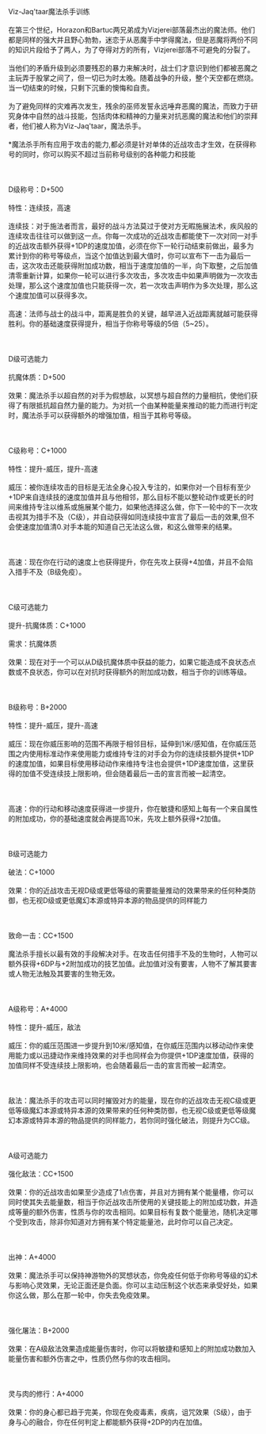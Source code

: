 <title>魔法杀手</title>
<meta name="GENERATOR" content="WinCHM">
<meta http-equiv="Content-Type" content="text/html; charset=gb2312">
<br>Viz-Jaq'taar魔法杀手训练
<br>
<br>在第三个世纪，Horazon和Bartuc两兄弟成为Vizjerei部落最杰出的魔法师。他们都是同样的强大并且野心勃勃，迷恋于从恶魔手中学得魔法，但是恶魔将两份不同的知识片段给予了两人，为了夺得对方的所有，Vizjerei部落不可避免的分裂了。
<br>
<br>当他们的矛盾升级到必须要残忍的暴力来解决时，战士们才意识到他们都被恶魔之主玩弄于股掌之间了，但一切已为时太晚。随着战争的升级，整个天空都在燃烧。当一切结束的时候，只剩下沉重的懊悔和自责。
<br>
<br>为了避免同样的灾难再次发生，残余的巫师发誓永远唾弃恶魔的魔法，而致力于研究身体中自然的战斗技能，包括肉体和精神的力量来对抗恶魔的魔法和他们的崇拜者，他们被人称为Viz-Jaq'taar，魔法杀手。
<br>
<br>*魔法杀手所有应用于攻击的能力,都必须是针对单体的近战攻击才生效，在获得称号的同时，你可以购买不超过当前称号级别的各种能力和技能
<br>
<br> 
<br>
<br>D级称号：D+500
<br>
<br>特性：连续技，高速
<br>
<br>连续技：对于施法者而言，最好的战斗方法莫过于使对方无暇施展法术，疾风般的连续攻击往往可以做到这一点。你每一次成功的近战攻击都能使下一次对同一对手的近战攻击额外获得+1DP的速度加值，必须在你下一轮行动结束前做出，最多为累计到你的称号等级点，当这个加值达到最大值时，你可以宣布下一击为最后一击，这次攻击还能获得附加成功数，相当于速度加值的一半，向下取整，之后加值清零重新计算，如果你一轮可以进行多次攻击，多次攻击中如果声明做为一次攻击处理，那么这个速度加值也只能获得一次，若一次攻击声明作为多次处理，那么这个速度加值可以获得多次。
<br>
<br>高速：法师与战士的战斗中，距离是胜负的关键，越早进入近战距离就越可能获得胜利。你的基础速度获得提升，相当于你称号等级的5倍（5~25）。
<br>
<br> 
<br>
<br>D级可选能力
<br>
<br>抗魔体质：D+500
<br>
<br>效果：魔法杀手以超自然的对手为假想敌，以冥想与超自然的力量相抗，使他们获得了有限抵抗超自然力量的能力。为对抗一个由某种能量来推动的能力而进行判定时，魔法杀手可以获得额外的增强加值，相当于其称号等级。
<br>
<br> 
<br>
<br>C级称号：C+1000
<br>
<br>特性：提升-威压，提升-高速
<br>
<br>威压：被你连续攻击的目标是无法全身心投入专注的，如果你对一个目标有至少+1DP来自连续技的速度加值并且与他相邻，那么目标不能以整轮动作或更长的时间来维持专注以维系或施展某个能力，如果他选择这么做，你下一轮中的下一次攻击视其为措手不及（C级），并自动获得如同连续技中宣言了最后一击的效果,但不会使速度加值清0.对手本能的知道自己无法这么做，和这么做带来的结果。
<br>
<br> 
<br>
<br>高速：现在你在行动的速度上也获得提升，你在先攻上获得+4加值，并且不会陷入措手不及（B级免疫）。
<br>
<br> 
<br>
<br>C级可选能力
<br>
<br>提升-抗魔体质：C+1000
<br>
<br>需求：抗魔体质
<br>
<br>效果：现在对于一个可以从D级抗魔体质中获益的能力，如果它能造成不良状态点数或不良状态，你可以在对抗时获得额外的附加成功数，相当于你的训练等级。
<br>
<br> 
<br>
<br>B级称号：B+2000
<br>
<br>特性：提升-威压，提升-高速
<br>
<br>威压：现在你威压影响的范围不再限于相邻目标，延伸到1米/感知值，在你威压范围之内使用标准动作来使用能力或维持专注的对手会为你的连续技额外提供+1DP的速度加值，如果目标使用移动动作来维持专注也会提供+1DP速度加值，这里获得的加值不受连续技上限影响，但会随着最后一击的宣言而被一起清空。
<br>
<br> 
<br>
<br>高速：你的行动和移动速度获得进一步提升，你在敏捷和感知上每有一个来自属性的附加成功，你的基础速度就会再提高10米，先攻上额外获得+2加值。
<br>
<br> 
<br>
<br>B级可选能力
<br>
<br>破法：C+1000
<br>
<br>效果：你的近战攻击无视D级或更低等级的需要能量推动的效果带来的任何种类防御，也无视D级或更低魔幻本源或特异本源的物品提供的同样能力
<br>
<br> 
<br>
<br>致命一击：CC+1500
<br>
<br>魔法杀手擅长以最有效的手段解决对手。在攻击任何措手不及的生物时，人物可以额外获得+6DP与+2附加成功的技艺加值。此加值对没有要害，人物不了解其要害或人物无法触及其要害的生物无效。
<br>
<br> 
<br>
<br>A级称号：A+4000
<br>
<br>特性：提升-威压，敌法
<br>
<br>威压：你的威压范围进一步提升到10米/感知值，在你威压范围内以移动动作来使用能力或以迅捷动作来维持效果的对手也同样会为你提供+1DP速度加值，获得的加值同样不受连续技上限影响，也会随着最后一击的宣言而被一起清空。
<br>
<br> 
<br>
<br>敌法：魔法杀手的攻击可以同时摧毁对方的能量，现在你的近战攻击无视C级或更低等级魔幻本源或特异本源的效果带来的任何种类防御，也无视C级或更低等级魔幻本源或特异本源的物品提供的同样能力，若你同时强化破法，则提升为CC级。
<br>
<br> 
<br>
<br>A级可选能力
<br>
<br>强化敌法：CC+1500
<br>
<br>效果：你的近战攻击如果至少造成了1点伤害，并且对方拥有某个能量槽，你可以同时使其失去能量数，相当于你近战攻击所使用的关键技能上的附加成功数，并造成等量的额外伤害，性质与你的攻击相同。如果目标有复数个能量池，随机决定哪个受到攻击，除非你知道对方拥有某个特定能量池，此时你可以自己决定。
<br>
<br> 
<br>
<br>出神：A+4000
<br>
<br>效果：魔法杀手可以保持神游物外的冥想状态，你免疫任何低于你称号等级的幻术与影响心灵效果，无论正面还是负面。你可以主动压制这个状态来承受好处，如果你这么做，那么在那一轮中，你失去免疫效果。
<br>
<br>
<br>
<br>强化屠法：B+2000
<br>
<br>效果：在A级敌法效果造成能量伤害时，你可以将敏捷和感知上的附加成功数加入能量伤害和额外伤害之中，性质仍然与你的攻击相同。
<br>
<br> 
<br>
<br>灵与肉的修行：A+4000
<br>
<br>效果：你的身心都已趋于完美，你现在免疫毒素，疾病，诅咒效果（S级），由于身与心的融合，你在任何判定上都能额外获得+2DP的内在加值。
<br>
<br>